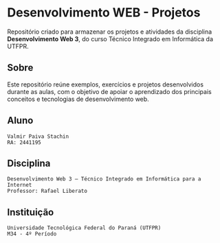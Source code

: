 # Desenvolvimento WEB - Projetos

Repositório criado para armazenar os projetos e atividades da disciplina **Desenvolvimento Web 3**, do curso Técnico Integrado em Informática da UTFPR.

## Sobre

Este repositório reúne exemplos, exercícios e projetos desenvolvidos durante as aulas, com o objetivo de apoiar o aprendizado dos principais conceitos e tecnologias de desenvolvimento web.

## Aluno

`Valmir Paiva Stachin`<br/>
`RA: 2441195`

## Disciplina

`Desenvolvimento Web 3 — Técnico Integrado em Informática para a Internet`<br/>
`Professor: Rafael Liberato`

## Instituição

`Universidade Tecnológica Federal do Paraná (UTFPR)`<br/>
`M34 - 4º Período`
